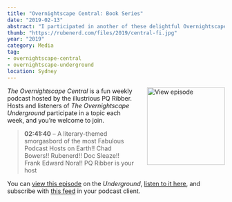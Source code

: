 ```yaml
---
title: "Overnightscape Central: Book Series"
date: "2019-02-13"
abstract: "I participated in another of these delightful Overnightscape Underground productions by PQ Ribber."
thumb: "https://rubenerd.com/files/2019/central-fi.jpg"
year: "2019"
category: Media
tag:
- overnightscape-central
- overnightscape-underground
location: Sydney
---
```

<p class="show-cover"><a href="https://onsug.com/archives/27809/"><img src="https://rubenerd.com/files/2019/central-fi.jpg" alt="View episode" style="float:right; margin:0 0 1em 2em; width:180px; height:180px;" /></a></p>

*The Overnightscape Central* is a fun weekly podcast hosted by the illustrious PQ Ribber. Hosts and listeners of *The Overnightscape Underground* participate in a topic each week, and you’re welcome to join.

> **02:41:40** – A literary-themed smorgasbord of the most Fabulous Podcast Hosts on Earth!! Chad Bowers!! Rubenerd!! Doc Sleaze!! Frank Edward Nora!! PQ Ribber is your host

You can <a href="https://onsug.com/archives/27809/">view this episode</a> on the *Underground*, <a href="https://media.blubrry.com/onsug/s/onsug.com/shows/Feb19/onsug_Feb19_Central_bs_v2.mp3">listen to it here</a>, and subscribe with <a href="https://onsug.com/archives/category/overnightscapecentral/feed/">this feed</a> in your podcast client.
